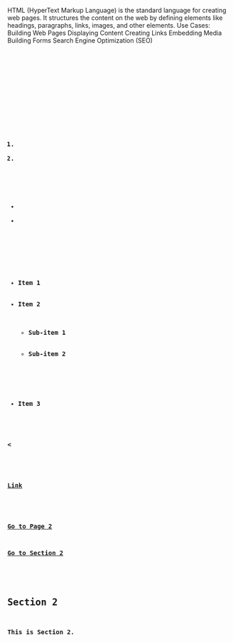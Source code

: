 <!-- Understanding HTML and its use Cases -->

HTML (HyperText Markup Language) is the standard language for creating web
pages. It structures the content on the web by defining elements like headings,
paragraphs, links, images, and other elements. 
Use Cases: Building Web Pages
Displaying Content Creating Links Embedding Media Building Forms Search Engine
Optimization (SEO)

<!-- Understand HTML Structure -->

<!DOCTYPE html>
<!-- Defines document type (HTML5) -->
<html lang="en">
  <!-- Sets language to English -->
  <head>
    <!--Contains metadata about the page -->
    <meta charset="UTF-8" />
    <!-- Specifies character encoding -->
    <meta name="viewport" content="width=device-width, initial-scale=1.0" />
    <!-- Ensures responsive design -->
    <title>My First Page</title>
    <!-- Sets webpage title -->
  </head>
  <body>
    <!--Contains the visible content of the page -->
  </body>
</html>

<!-- Working with text elements - h tags , p tag , br tag , a tag , span , code , pre -->
 <h1> <!-- Main heading (largest) -->
  <h2> <!-- Subheading -->
  <h3> <!-- Smaller subheading -->
  <p> <!-- Paragraph element -->
  <br> <!-- Line break -->
  <span> <!-- Inline text element -->
  <code> <!-- Displays code in monospaced font -->
  <pre> <!-- Preformatted text (preserves spaces and line breaks) -->
  
<!-- Working with HTML Lists(Ordered & Unordered lists) - ol , ul , li -->
<ol> <!-- Ordered list (numbered items) -->
  <li> <!-- List item -->
  <li> <!-- List item -->
</ol>

<ul> <!-- Unordered list (bulleted items) -->
  <li> <!-- List item -->
  <li> <!-- List item -->
</ul>

<!-- Understanding Concept of nested elements in HTML -->
<ul> <!-- Unordered list -->
  <li>Item 1</li> <!-- List item -->
  <li>Item 2
      <ul> <!-- Nested unordered list -->
          <li>Sub-item 1</li> <!-- Nested list item -->
          <li>Sub-item 2</li> <!-- Nested list item -->
      </ul>
  </li>
  <li>Item 3</li> <!-- List item -->
</ul>

<

<!-- HTML attributes - href , target ,-->
<a href="https://www.example.com" target="_blank">Link</a> <!-- href specifies the link destination, target="_blank" opens in a new tab -->


<!-- Navigating between pages and section using anchor tag -->
<a href="page2.html">Go to Page 2</a> <!-- Link to another page -->

<a href="#section2">Go to Section 2</a> <!-- Link to a section within the same page -->

<!-- A different section on the same page -->
<h2 id="section2">Section 2</h2> <!-- Target section with an ID -->
<p>This is Section 2.</p>

<!-- Comment Code in HTML Document -->
<!-- This is a single-line comment -->

<!-- 
    This is a multi-line comment.
    It can span across multiple lines.
    Use it to explain larger sections of code.
-->

